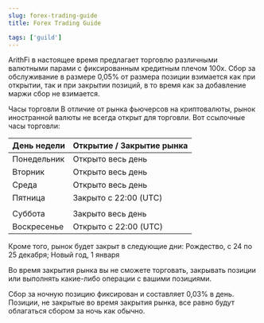 ```yaml
---
slug: forex-trading-guide
title: Forex Trading Guide

tags: ['guild']
---
```


ArithFi в настоящее время предлагает торговлю различными валютными парами с фиксированным кредитным плечом 100x. Сбор за обслуживание в размере 0,05% от размера позиции взимается как при открытии, так и при закрытии позиций, в то время как за добавление маржи сбор не взимается.

Часы торговли
В отличие от рынка фьючерсов на криптовалюты, рынок иностранной валюты не всегда открыт для торговли. Вот ссылочные часы торговли:

| День недели | Открытие / Закрытие рынка   |
|-------------|---------------------------|
| Понедельник | Открыто весь день          |
| Вторник     | Открыто весь день          |
| Среда       | Открыто весь день          |
| Пятница     | Закрыто с 22:00 (UTC)      |
|             |                           |
| Суббота     | Закрыто весь день          |
| Воскресенье | Открыто с 22:00 (UTC)      |

Кроме того, рынок будет закрыт в следующие дни:
Рождество, с 24 по 25 декабря; Новый год, 1 января

Во время закрытия рынка вы не сможете торговать, закрывать позиции или выполнять какие-либо операции с вашими позициями.

Сбор за ночную позицию фиксирован и составляет 0,03% в день.
Позиции, не закрытые во время закрытия рынка, все равно будут облагаться сбором за ночь как обычно.
